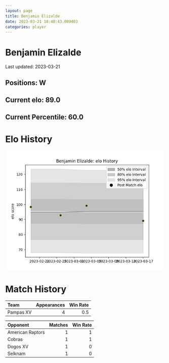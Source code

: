 ```yaml
---  
layout: page  
title: Benjamin Elizalde  
date: 2023-03-21 18:40:43.009403  
categories: player  
---
```

# Benjamin Elizalde


Last updated: 2023-03-21
## Positions: W

## Current elo: 89.0

## Current Percentile: 60.0

# Elo History


![elo history](history_BenjaminElizalde.png)
# Match History


| Team      |   Appearances |   Win Rate |
|:----------|--------------:|-----------:|
| Pampas XV |             4 |        0.5 |

| Opponent         |   Matches |   Win Rate |
|:-----------------|----------:|-----------:|
| American Raptors |         1 |          1 |
| Cobras           |         1 |          1 |
| Dogos XV         |         1 |          0 |
| Selknam          |         1 |          0 |